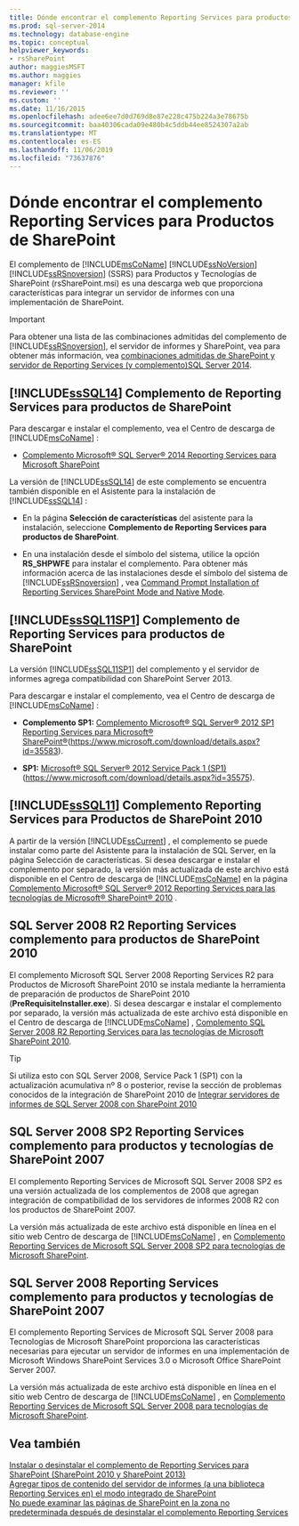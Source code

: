 ```yaml
---
title: Dónde encontrar el complemento Reporting Services para productos de SharePoint | Microsoft Docs
ms.prod: sql-server-2014
ms.technology: database-engine
ms.topic: conceptual
helpviewer_keywords:
- rsSharePoint
author: maggiesMSFT
ms.author: maggies
manager: kfile
ms.reviewer: ''
ms.custom: ''
ms.date: 11/16/2015
ms.openlocfilehash: adee6ee7d0d769d8e87e228c475b224a3e78675b
ms.sourcegitcommit: baa40306cada09e480b4c5ddb44ee8524307a2ab
ms.translationtype: MT
ms.contentlocale: es-ES
ms.lasthandoff: 11/06/2019
ms.locfileid: "73637876"
---
```

# <a name="where-to-find-the-reporting-services-add-in-for-sharepoint-products"></a>Dónde encontrar el complemento Reporting Services para Productos de SharePoint

El complemento de [!INCLUDE[msCoName](../../includes/msconame-md.md)] [!INCLUDE[ssNoVersion](../../includes/ssnoversion-md.md)] [!INCLUDE[ssRSnoversion](../../includes/ssrsnoversion-md.md)] (SSRS) para Productos y Tecnologías de SharePoint (rsSharePoint.msi) es una descarga web que proporciona características para integrar un servidor de informes con una implementación de SharePoint.  
  
> [!IMPORTANT]  
>  Para obtener una lista de las combinaciones admitidas del complemento de [!INCLUDE[ssRSnoversion](../../includes/ssrsnoversion-md.md)], el servidor de informes y SharePoint, vea para obtener más información, vea [combinaciones admitidas de SharePoint y servidor de Reporting Services &#40;y complemento&#41;SQL Server 2014](supported-combinations-of-sharepoint-and-reporting-services-server.md).  
  
##  <a name="bkmk_sql14"></a> [!INCLUDE[ssSQL14](../../includes/sssql14-md.md)] Complemento de Reporting Services para productos de SharePoint  
 Para descargar e instalar el complemento, vea el Centro de descarga de [!INCLUDE[msCoName](../../includes/msconame-md.md)] :  
  
-   [Complemento Microsoft® SQL Server® 2014 Reporting Services para Microsoft SharePoint](https://www.microsoft.com/download/details.aspx?id=53162)  
  
 La versión de [!INCLUDE[ssSQL14](../../includes/sssql14-md.md)] de este complemento se encuentra también disponible en el Asistente para la instalación de [!INCLUDE[ssSQL14](../../includes/sssql14-md.md)] :  
  
-   En la página **Selección de características** del asistente para la instalación, seleccione **Complemento de Reporting Services para productos de SharePoint**.  
  
-   En una instalación desde el símbolo del sistema, utilice la opción **RS_SHPWFE** para instalar el complemento. Para obtener más información acerca de las instalaciones desde el símbolo del sistema de [!INCLUDE[ssRSnoversion](../../includes/ssrsnoversion-md.md)] , vea [Command Prompt Installation of Reporting Services SharePoint Mode and Native Mode](install-reporting-services-at-the-command-prompt.md).  
  
##  <a name="bkmk_sql11sp1"></a> [!INCLUDE[ssSQL11SP1](../../includes/sssql11sp1-md.md)] Complemento de Reporting Services para productos de SharePoint  
 La versión [!INCLUDE[ssSQL11SP1](../../includes/sssql11sp1-md.md)] del complemento y el servidor de informes agrega compatibilidad con SharePoint Server 2013.  
  
 Para descargar e instalar el complemento, vea el Centro de descarga de [!INCLUDE[msCoName](../../includes/msconame-md.md)] :  
  
-   **Complemento SP1:** [Complemento Microsoft® SQL Server® 2012 SP1 Reporting Services para Microsoft® SharePoint®](https://www.microsoft.com/download/details.aspx?id=35583)(https://www.microsoft.com/download/details.aspx?id=35583).  
  
-   **SP1:** [Microsoft® SQL Server® 2012 Service Pack 1 (SP1)](https://www.microsoft.com/download/details.aspx?id=35575) (https://www.microsoft.com/download/details.aspx?id=35575).  
  
##  <a name="bkmk_sql11"></a> [!INCLUDE[ssSQL11](../../includes/sssql11-md.md)] Complemento Reporting Services para Productos de SharePoint 2010  
 A partir de la versión [!INCLUDE[ssCurrent](../../includes/sscurrent-md.md)] , el complemento se puede instalar como parte del Asistente para la instalación de SQL Server, en la página Selección de características. Si desea descargar e instalar el complemento por separado, la versión más actualizada de este archivo está disponible en el Centro de descarga de [!INCLUDE[msCoName](../../includes/msconame-md.md)] en la página [Complemento Microsoft® SQL Server® 2012 Reporting Services para las tecnologías de Microsoft® SharePoint® 2010](https://go.microsoft.com/fwlink/?LinkID=207242) .  
  
##  <a name="bkmk_sql2008r2"></a>SQL Server 2008 R2 Reporting Services complemento para productos de SharePoint 2010  
 El complemento Microsoft SQL Server 2008 Reporting Services R2 para Productos de Microsoft SharePoint 2010 se instala mediante la herramienta de preparación de productos de SharePoint 2010 (**PreRequisiteInstaller.exe**). Si desea descargar e instalar el complemento por separado, la versión más actualizada de este archivo está disponible en el Centro de descarga de [!INCLUDE[msCoName](../../includes/msconame-md.md)] , [Complemento SQL Server 2008 R2 Reporting Services para las tecnologías de Microsoft SharePoint 2010](https://www.microsoft.com/download/details.aspx?id=622).  
  
> [!TIP]  
>  Si utiliza esto con SQL Server 2008, Service Pack 1 (SP1) con la actualización acumulativa nº 8 o posterior, revise la sección de problemas conocidos de la integración de SharePoint 2010 de [Integrar servidores de informes de SQL Server 2008 con SharePoint 2010](https://technet.microsoft.com/library/ff946055%28SQL.100%29.aspx)  
  
##  <a name="bkmk_sql2008sp2"></a>SQL Server 2008 SP2 Reporting Services complemento para productos y tecnologías de SharePoint 2007  
 El complemento Reporting Services de Microsoft SQL Server 2008 SP2 es una versión actualizada de los complementos de 2008 que agregan integración de compatibilidad de los servidores de informes 2008 R2 con los productos de SharePoint 2007.  
  
 La versión más actualizada de este archivo está disponible en línea en el sitio web Centro de descarga de [!INCLUDE[msCoName](../../includes/msconame-md.md)] , en [Complemento Reporting Services de Microsoft SQL Server 2008 SP2 para tecnologías de Microsoft SharePoint](https://www.microsoft.com/download/details.aspx?id=793).  
  
##  <a name="bkmk_sql2008"></a>SQL Server 2008 Reporting Services complemento para productos y tecnologías de SharePoint 2007  
 El complemento Reporting Services de Microsoft SQL Server 2008 para Tecnologías de Microsoft SharePoint proporciona las características necesarias para ejecutar un servidor de informes en una implementación de Microsoft Windows SharePoint Services 3.0 o Microsoft Office SharePoint Server 2007.  
  
 La versión más actualizada de este archivo está disponible en línea en el sitio web Centro de descarga de [!INCLUDE[msCoName](../../includes/msconame-md.md)] , en [Complemento Reporting Services de Microsoft SQL Server 2008 para tecnologías de Microsoft SharePoint](https://www.microsoft.com/download/details.aspx?id=622).  
  
## <a name="see-also"></a>Vea también  
 [Instalar o desinstalar el complemento de Reporting Services para SharePoint &#40;SharePoint 2010 y SharePoint 2013&#41; ](install-or-uninstall-the-reporting-services-add-in-for-sharepoint.md)   
 [Agregar tipos de contenido del servidor de informes &#40;a una biblioteca Reporting Services en&#41; el modo integrado de SharePoint](../add-reporting-services-content-types-to-a-sharepoint-library.md)   
 [No puede examinar las páginas de SharePoint en la zona no predeterminada después de desinstalar el complemento Reporting Services](https://support.microsoft.com/kb/2009212)  
  
  
